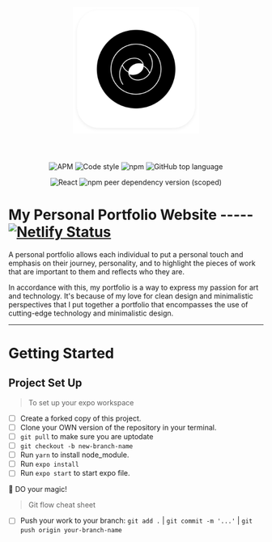 <div align="center">
   
<h1 align="canter"><img src="assets/logo-icon.png" width = "250"/></h1>
<br>

</div>

<div align="center">
   

![APM](https://img.shields.io/apm/l/vim-mode?style=for-the-badge)
![Code style](https://img.shields.io/badge/code_style-prettier-ff69b4.svg?style=for-the-badge)
![npm](https://img.shields.io/npm/v/npm?color=orange&style=for-the-badge)
![GitHub top language](https://img.shields.io/github/languages/top/JessicaDosseh/Omega-Web-App?color=yellow&style=for-the-badge)

![React](https://img.shields.io/badge/react-v16.12.0-blue.svg?style=for-the-badge)
![npm peer dependency version (scoped)](https://img.shields.io/npm/dependency-version/eslint-config/dev/eslint?color=blueviolet&style=for-the-badge)

</div>

# My Personal Portfolio Website ----- [![Netlify Status](https://api.netlify.com/api/v1/badges/18ad1b9a-1e4c-4097-8870-ba301dc33884/deploy-status)](https://jessicadosseh.netlify.app/)

A personal portfolio allows each individual to put a personal touch and emphasis on their journey, personality, and to highlight the pieces of work that are important to them and reflects who they are.

In accordance with this, my portfolio is a way to express my passion for art and technology.  It's because of my love for clean design and minimalistic perspectives that I put together a portfolio that encompasses the use of cutting-edge technology and minimalistic design. 
<br>

---

# Getting Started

## Project Set Up

> To set up your expo workspace 
- [ ] Create a forked copy of this project.
- [ ] Clone your OWN version of the repository in your terminal. 
- [ ] `git pull` to make sure you are uptodate  
- [ ] `git checkout -b new-branch-name`
- [ ] Run `yarn` to install node_module.
- [ ] Run `expo install`
- [ ] Run `expo start` to start expo file. 

:rocket:  DO your magic! 

> Git flow cheat sheet

   - [ ] Push your work to your branch: `git add .` | `git commit -m '...'` | `git push origin your-branch-name`
